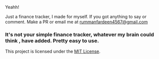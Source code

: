 Yeahh!

Just a finance tracker, I made for myself. If you got anything to say or comment. Make a PR or email me at rummanfardeen4567@gmail.com

### It's not your simple finance tracker, whatever my brain could think , have added. Pretty easy to use.

This project is licensed under the [MIT License](./LICENSE).

